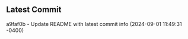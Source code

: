 
## Latest Commit
a9faf0b - Update README with latest commit info (2024-09-01 11:49:31 -0400) <Yunxi-Zhou>
